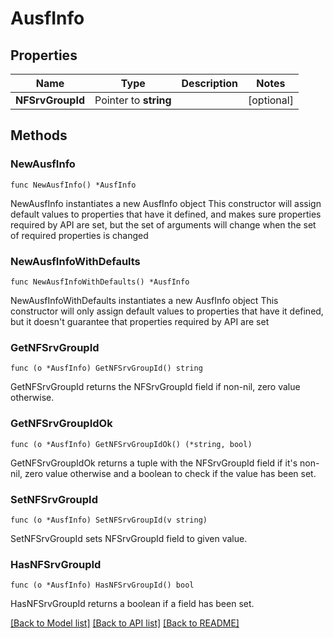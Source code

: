 # AusfInfo

## Properties

Name | Type | Description | Notes
------------ | ------------- | ------------- | -------------
**NFSrvGroupId** | Pointer to **string** |  | [optional] 

## Methods

### NewAusfInfo

`func NewAusfInfo() *AusfInfo`

NewAusfInfo instantiates a new AusfInfo object
This constructor will assign default values to properties that have it defined,
and makes sure properties required by API are set, but the set of arguments
will change when the set of required properties is changed

### NewAusfInfoWithDefaults

`func NewAusfInfoWithDefaults() *AusfInfo`

NewAusfInfoWithDefaults instantiates a new AusfInfo object
This constructor will only assign default values to properties that have it defined,
but it doesn't guarantee that properties required by API are set

### GetNFSrvGroupId

`func (o *AusfInfo) GetNFSrvGroupId() string`

GetNFSrvGroupId returns the NFSrvGroupId field if non-nil, zero value otherwise.

### GetNFSrvGroupIdOk

`func (o *AusfInfo) GetNFSrvGroupIdOk() (*string, bool)`

GetNFSrvGroupIdOk returns a tuple with the NFSrvGroupId field if it's non-nil, zero value otherwise
and a boolean to check if the value has been set.

### SetNFSrvGroupId

`func (o *AusfInfo) SetNFSrvGroupId(v string)`

SetNFSrvGroupId sets NFSrvGroupId field to given value.

### HasNFSrvGroupId

`func (o *AusfInfo) HasNFSrvGroupId() bool`

HasNFSrvGroupId returns a boolean if a field has been set.


[[Back to Model list]](../README.md#documentation-for-models) [[Back to API list]](../README.md#documentation-for-api-endpoints) [[Back to README]](../README.md)


